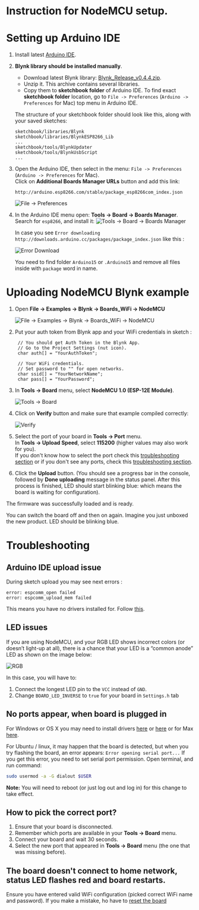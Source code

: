 # Instruction for NodeMCU setup.

# Setting up Arduino IDE

1. Install latest [Arduino IDE](https://www.arduino.cc/en/Main/Software).

2. **Blynk library should be installed manually**.
   - Download latest Blynk library: [Blynk_Release_v0.4.4.zip](https://github.com/blynkkk/blynk-library/releases/download/v0.4.4/Blynk_Release_v0.4.4.zip). 
   - Unzip it. This archive contains several libraries.
   - Copy them to  **sketchbook folder** of Arduino IDE. To find exact **sketchbook folder** location, go to `File -> Preferences` (`Arduino -> Preferences` for Mac) top menu in Arduino IDE.
   
   The structure of your sketchbook folder should look like this, along with your saved sketches:
   
   ```
   sketchbook/libraries/Blynk
   sketchbook/libraries/BlynkESP8266_Lib
   ...
   sketchbook/tools/BlynkUpdater
   sketchbook/tools/BlynkUsbScript
   ...
   ```
   
3. Open the Arduino IDE, then select in the menu: `File -> Preferences` (`Arduino -> Preferences` for Mac).  
   Click on **Additional Boards Manager URLs** button and add this link:
   ```
   http://arduino.esp8266.com/stable/package_esp8266com_index.json
   ```
   ![File -> Preferences](/extras/docs/images/file_preferences.png)
   
4. In the Arduino IDE menu open: **Tools -> Board -> Boards Manager**.  
   Search for ```esp8266```, and install it:
   ![Tools -> Board -> Boards Manager](/extras/docs/images/boards_manager.png)
   
   In case you see ```Error downloading http://downloads.arduino.cc/packages/package_index.json``` like this : 
      
      ![Error Download](/extras/docs/images/error_download_mac.png)
      
   You need to find folder ```Arduino15``` or ```.Arduino15``` and remove all files inside with ```package``` word in name.
   
# Uploading NodeMCU Blynk example

1. Open **File -> Examples -> Blynk -> Boards_WiFi -> NodeMCU**

   ![File -> Examples -> Blynk -> Boards_WiFi -> NodeMCU](/extras/docs/images/nodeMCU_in_menu.png)
   
2. Put your auth token from Blynk app and your WiFi credentials in sketch : 

   ```
    // You should get Auth Token in the Blynk App.
    // Go to the Project Settings (nut icon).
    char auth[] = "YourAuthToken";

    // Your WiFi credentials.
    // Set password to "" for open networks.
    char ssid[] = "YourNetworkName";
    char pass[] = "YourPassword";
   ```

3. In **Tools -> Board** menu, select **NodeMCU 1.0 (ESP-12E Module)**.

   ![Tools -> Board](/extras/docs/images/nodemcu_board_type.png)

4. Click on **Verify** button and make sure that example compiled correctly:

   ![Verify](/extras/docs/images/verify.png)
   
5. Select the port of your board in **Tools -> Port** menu.  
   In **Tools -> Upload Speed**, select **115200** (higher values may also work for you).  
   If you don't know how to select the port check this [troubleshooting section](#how-to-pick-the-correct-port) or 
   if you don't see any ports, check this [troubleshooting section](#no-ports-appear-when-board-is-plugged-in).

6. Click the **Upload** button. (You should see a progress bar in the console, followed by **Done uploading** message in the 
   status panel. After this process is finished, LED should start blinking blue: which means the board is waiting for configuration).
   
The firmware was successfully loaded and is ready. 

You can switch the board off and then on again. Imagine you just unboxed the new product. LED should be blinking blue.

# Troubleshooting

## Arduino IDE upload issue

During sketch upload you may see next errors : 

```
error: espcomm_open failed
error: espcomm_upload_mem failed
```

This means you have no drivers installed for. Follow [this](https://github.com/blynkkk/blynk-library/blob/master/examples/Export_Demo/myPlant_ESP8266/README.md#no-ports-appear-when-board-is-plugged-in).  

## LED issues

If you are using NodeMCU, and your RGB LED shows incorrect colors (or doesn’t light-up at all), there is a chance that your LED is a “common anode” LED as shown on the image below:

![RGB](http://bildr.org/blog/wp-content/uploads/2011/01/RGBLEDs2.png)

In this case, you will have to:

  1. Connect the longest LED pin to the ```VCC``` instead of ```GND```.
  2. Change ```BOARD_LED_INVERSE``` to ```true``` for your board in ```Settings.h``` tab
  
## No ports appear, when board is plugged in

For Windows or OS X you may need to install drivers [here](https://www.silabs.com/products/mcu/Pages/USBtoUARTBridgeVCPDrivers.aspx) 
or [here](http://www.ftdichip.com/Drivers/VCP.htm) or for Max [here](https://blog.sengotta.net/signed-mac-os-driver-for-winchiphead-ch340-serial-bridge/).

For Ubuntu / linux, it may happen that the board is detected, but when you try flashing the board, 
an error appears: ```Error opening serial port...```
If you get this error, you need to set serial port permission. Open terminal, and run command:

```bash
sudo usermod -a -G dialout $USER
```

**Note:** You will need to reboot (or just log out and log in) for this change to take effect.

## How to pick the correct port?
1. Ensure that your board is disconnected.
2. Remember which ports are available in your **Tools -> Board** menu.
3. Connect your board and wait 30 seconds.
4. Select the new port that appeared in **Tools -> Board** menu (the one that was missing before).

## The board doesn't connect to home network, status LED flashes red and board restarts.
Ensure you have entered valid WiFi configuration (picked correct WiFi name and password).
If you make a mistake, ho have to [reset the board](#resetting-the-board)
